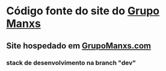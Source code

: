 # Código fonte do site do [Grupo Manxs](https://www.instagram.com/grupomanxs/)
## Site hospedado em [GrupoManxs.com](https://grupomanxs.com/)

### stack de desenvolvimento na branch "dev"
